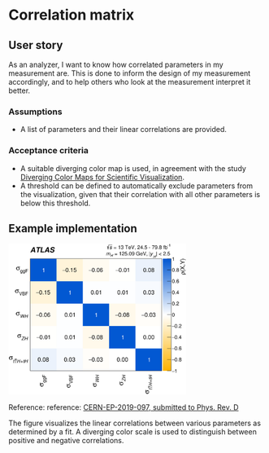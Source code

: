 # Correlation matrix

## User story
As an analyzer, I want to know how correlated parameters in my measurement are.
This is done to inform the design of my measurement accordingly, and to help others who look at the measurement interpret it better.

### Assumptions
- A list of parameters and their linear correlations are provided.

### Acceptance criteria
- A suitable diverging color map is used, in agreement with the study [Diverging Color Maps for Scientific Visualization](https://www.kennethmoreland.com/color-maps/).
- A threshold can be defined to automatically exclude parameters from the visualization, given that their correlation with all other parameters is below this threshold.

## Example implementation
<img src="figures/correlation-matrix.png" alt="correlation matrix" width="350"/>

Reference: reference: [CERN-EP-2019-097, submitted to Phys. Rev. D](https://inspirehep.net/record/1752936)

The figure visualizes the linear correlations between various parameters as determined by a fit.
A diverging color scale is used to distinguish between positive and negative correlations.